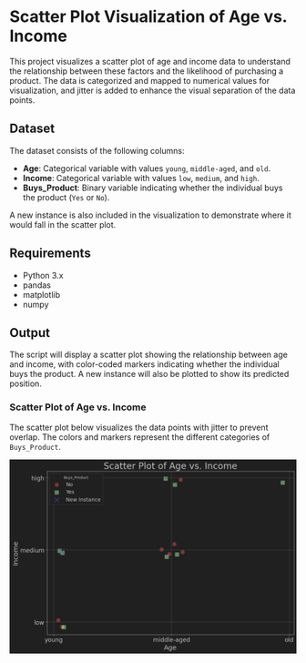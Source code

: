 
# Scatter Plot Visualization of Age vs. Income

This project visualizes a scatter plot of age and income data to understand the relationship between these factors and the likelihood of purchasing a product. The data is categorized and mapped to numerical values for visualization, and jitter is added to enhance the visual separation of the data points.

## Dataset

The dataset consists of the following columns:
- **Age**: Categorical variable with values `young`, `middle-aged`, and `old`.
- **Income**: Categorical variable with values `low`, `medium`, and `high`.
- **Buys_Product**: Binary variable indicating whether the individual buys the product (`Yes` or `No`).

A new instance is also included in the visualization to demonstrate where it would fall in the scatter plot.

## Requirements

- Python 3.x
- pandas
- matplotlib
- numpy



## Output

The script will display a scatter plot showing the relationship between age and income, with color-coded markers indicating whether the individual buys the product. A new instance will also be plotted to show its predicted position.

### Scatter Plot of Age vs. Income

The scatter plot below visualizes the data points with jitter to prevent overlap. The colors and markers represent the different categories of `Buys_Product`.

![Scatter Plot of Age vs. Income](img.png)
